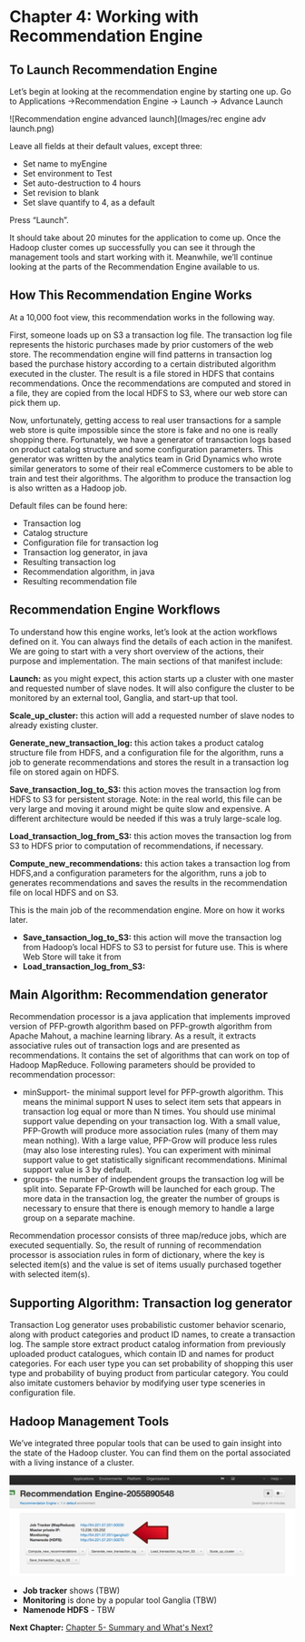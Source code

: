 Chapter 4: Working with Recommendation Engine
=============================================
To Launch Recommendation Engine
-------------------------------
Let’s begin at looking at the recommendation engine by starting one up. Go to Applications ->Recommendation Engine -> Launch -> Advance Launch

![Recommendation engine advanced launch](Images/rec engine adv launch.png)

Leave all fields at their default values, except three:
- Set name to myEngine
- Set environment to Test
- Set auto-destruction to 4 hours
- Set revision to blank
- Set slave quantify to 4, as a default

Press “Launch”. 

It should take about 20 minutes for the application to come up. Once the Hadoop cluster comes up successfully you can see it through the management tools and start working with it. Meanwhile, we’ll continue looking at the parts of the Recommendation Engine available to us. 

How This Recommendation Engine Works
------------------------------------
At a 10,000 foot view, this recommendation works in the following way. 

First, someone loads up on S3 a transaction log file. The transaction log file represents the historic purchases made by prior customers of the web store. The recommendation engine will find patterns in transaction log based the purchase history according to a certain distributed algorithm executed in the cluster. The result is a file stored in HDFS that contains recommendations. Once the recommendations are computed and stored in a file, they are copied from the local HDFS to S3, where our web store can pick them up. 

Now, unfortunately, getting access to real user transactions for a sample web store is quite impossible since the store is fake and no one is really shopping there. Fortunately, we have a generator of transaction logs based on product catalog structure and some configuration parameters. This generator was written by the analytics team in Grid Dynamics who wrote similar generators to some of their real eCommerce customers to be able to train and test their algorithms. The algorithm to produce the transaction log is also written as a Hadoop job. 

Default files can be found here:
- Transaction log
- Catalog structure
- Configuration file for transaction log
- Transaction log generator, in java
- Resulting transaction log
- Recommendation algorithm, in java
- Resulting recommendation file

Recommendation Engine Workflows
-------------------------------
To understand how this engine works, let’s look at the action workflows defined on it. You can always find the details of each action in the manifest. We are going to start with a very short overview of the actions, their purpose and implementation. The main sections of that manifest include:

**Launch:** as you might expect, this action starts up a cluster with one master and requested number of slave nodes. It will also configure the cluster to be monitored by an external tool, Ganglia, and start-up that tool.

**Scale_up_cluster:** this action will add a requested number of slave nodes to already existing cluster.

**Generate_new_transaction_log:** this action takes a product catalog structure file from HDFS, and a configuration file for the algorithm, runs a job to generate recommendations and stores the result in a transaction log file on stored again on HDFS.

**Save_transaction_log_to_S3:** this action moves the transaction log from HDFS to S3 for persistent storage. Note: in the real world, this file can be very large and moving it around might be quite slow and expensive. A different architecture would be needed if this was a truly large-scale log.

**Load_transaction_log_from_S3:** this action moves the transaction log from S3 to HDFS prior to computation of recommendations, if necessary.

**Compute_new_recommendations:** this action takes a transaction log from HDFS,and a configuration parameters for the algorithm, runs a job to generates recommendations and saves the results in the recommendation file on local HDFS and on S3.

This is the main job of the recommendation engine. More on how it works later.
- **Save_tansaction_log_to_S3:** this action will move the transaction log from Hadoop’s local HDFS to S3 to persist for future use. This is where Web Store will take it from
- **Load_transaction_log_from_S3:**


Main Algorithm: Recommendation generator
----------------------------------------
Recommendation processor is a java application that implements improved version of PFP-growth algorithm based on PFP-growth algorithm from Apache Mahout, a machine learning library. As a result, it extracts associative rules out of transaction logs and are presented as recommendations. It contains the set of algorithms that can work on top of Hadoop MapReduce. Following parameters should be provided to recommendation processor:
- minSupport- the minimal support level for PFP-growth algorithm. This means the minimal support N uses to select item sets that appeаrs in transaction log equal or more than N times. You should use minimal support value depending on your transaction log. With a small value, PFP-Growth will produce more association rules (many of them may mean nothing). With a large value, PFP-Grow will produce less rules (may also lose interesting rules). You can experiment with minimal support value to get statistically significant recommendations. Minimal support value is 3 by default.
- groups- the number of independent groups the transaction log will be split into. Separate FP-Growth will be launched for each group. The more data in the transaction log, the greater the number of groups is necessary to ensure that there is enough memory to handle a large group on a separate machine.

Recommendation processor consists of three map/reduce jobs, which are executed sequentially. So, the result of running of recommendation processor is association rules in form of dictionary, where the key is selected item(s) and the value is set of items usually purchased together with selected item(s). 


Supporting Algorithm: Transaction log generator
-----------------------------------------------
Transaction Log generator uses probabilistic customer behavior scenario, along with product categories and product ID names, to create a transaction log. The sample store extract product catalog information from previously uploaded product catalogues, which contain ID and names for product categories. For each user type you can set probability of shopping this user type and probability of buying product from particular category. You could also imitate customers behavior by modifying user type sceneries in configuration file.  

Hadoop Management Tools
-----------------------
We’ve integrated three popular tools that can be used to gain insight into the state of the Hadoop cluster. You can find them on the portal associated with a living instance of a cluster.

![Hadoop cluster](Images/jobtracker.png)

  - **Job tracker** shows (TBW)
  - **Monitoring** is done by a popular tool Ganglia (TBW)
  - **Namenode HDFS** - TBW

**Next Chapter:** [Chapter 5- Summary and What's Next?](Chapter%205.md)

